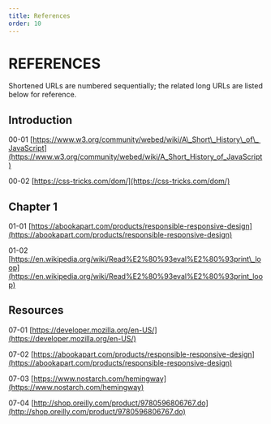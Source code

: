 ```yaml
---
title: References
order: 10
---
```

# REFERENCES

Shortened URLs are numbered sequentially; the related long URLs are listed below for reference.

## Introduction

00-01 [https://www.w3.org/community/webed/wiki/A\_Short\_History\_of\_ JavaScript](https://www.w3.org/community/webed/wiki/A_Short_History_of_JavaScript)

00-02 [https://css-tricks.com/dom/](https://css-tricks.com/dom/)

## Chapter 1

01-01 [https://abookapart.com/products/responsible-responsive-design](https://abookapart.com/products/responsible-responsive-design)

01-02 [https://en.wikipedia.org/wiki/Read%E2%80%93eval%E2%80%93print\_loop](https://en.wikipedia.org/wiki/Read%E2%80%93eval%E2%80%93print_loop)

## Resources

07-01 [https://developer.mozilla.org/en-US/](https://developer.mozilla.org/en-US/)

07-02 [https://abookapart.com/products/responsible-responsive-design](https://abookapart.com/products/responsible-responsive-design)

07-03 [https://www.nostarch.com/hemingway](https://www.nostarch.com/hemingway)

07-04 [http://shop.oreilly.com/product/9780596806767.do](http://shop.oreilly.com/product/9780596806767.do)
